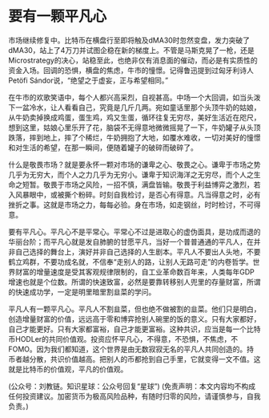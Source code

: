 # 要有一颗平凡心

市场继续修复中。比特币在横盘行至即将触及dMA30时忽然变盘，发力突破了dMA30，站上了4万刀并试图企稳在新的梯度上。不管是马斯克晃了一枪，还是Microstrategy的决心，站稳至此，也绝非仅有消息面的催动，而必是有实质性的资金入场。回调的恐惧，横盘的焦虑，牛市的憧憬。记得鲁迅提到过匈牙利诗人Petöfi Sándor说，“绝望之于虚妄，正与希望相同。”

在牛市的欢歌笑语中，每个人都兴高采烈，自视甚高。中场一个大回调，如当头泼下一盆冷水，让人看看自己，究竟是几斤几两。宛如童话里那个头顶牛奶的姑娘，从牛奶卖掉换成鸡蛋，蛋生鸡，鸡又生蛋，循环往复无穷尽，美好生活近在咫尺，想到这里，姑娘心里乐开了花，脑袋不无得意地微微摇晃了一下，牛奶罐子从头顶跌落，摔到地上，摔了个稀烂，牛奶拥抱了大地，如覆水难收，一切对美好的憧憬和对生活的希望，在那一瞬间，便随着罐子的破碎而破碎了。

什么是敬畏市场？就是要永怀一颗对市场的谦卑之心、敬畏之心。谦卑于市场之势几乎为无穷大，而个人之力几乎为无穷小。谦卑于知识海洋之无穷尽，而个人之生命之短暂。敬畏于市场之风险，一招不慎，满盘皆输。敬畏于利益博弈之激烈，若入风暴眼中，或被撕个粉碎。时刻自我检讨，是否心有得意。凡当得意之时，必有挫折之事。这就是市场之力，每每必验。身在市场，如走钢丝，时时检讨，不可得意。

要有平凡心。平凡心不是平常心。平常心不过是进取心的虚伪面具，是功成而退的华丽台阶；而平凡心就是发自肺腑的甘愿平凡，当好一个普普通通的平凡人，在并非自己选择的舞台上，演好并非自己选择的人生剧本。平凡人不要出人头地，不要鹤立鸡群，不要功成名就，不信奉“走别人的路，让别人无路可走”的内卷哲学。世界财富的增量速度是受其客观规律限制的，自工业革命数百年来，人类每年GDP增速也就是个位数。所谓的快速致富，必然是要靠转移别人兜里的存量财富，所谓的快速成功学，一定是明里暗里割韭菜的学问。

平凡人有一颗平凡心。平凡人不割韭菜，但也绝不做被割的韭菜。他们只是明白，创造增量财富的价值，远远高于零和博弈抢别人碗里的饭的意义。只有大家都好，自己才能更好。只有大家都富裕，自己才能更富裕。这种共识，应当是每一个比特币HODLer的共同价值观。投资应怀平凡心，不得意，不恐惧，不焦虑，不FOMO。因为我们都知道，这个世界是由无数寂寂无名的平凡人共同创造的。持币者越分散，共识价值越高。把别人的币都抢到自己手里，它就变得一文不值。这就是比特币的价值观，平凡的价值观。

(公众号：刘教链。知识星球：公众号回复“星球”)
(免责声明：本文内容均不构成任何投资建议。加密货币为极高风险品种，有随时归零的风险，请谨慎参与，自我负责。)
